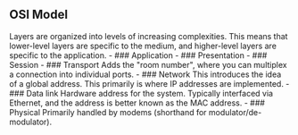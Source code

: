 ## OSI Model
Layers are organized into levels of increasing complexities. This means that lower-level layers are specific to the medium, and higher-level layers are specific to the application.
	- ### Application
	- ### Presentation
	- ### Session
	- ### Transport
	  Adds the "room number", where you can multiplex a connection into individual ports.
	- ### Network
	  This introduces the idea of a global address. This primarily is where IP addresses are implemented.
	- ### Data link
	  Hardware address for the system. Typically interfaced via Ethernet, and the address is better known as the MAC address.
	- ### Physical
	  Primarily handled by modems (shorthand for modulator/de-modulator).